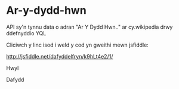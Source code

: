 # Ar-y-dydd-hwn
API sy'n tynnu data o adran "Ar Y Dydd Hwn.." ar cy.wikipedia drwy ddefnyddio YQL

Cliciwch y linc isod i weld y cod yn gweithi mewn jsfiddle:

http://jsfiddle.net/dafyddelfryn/k9hLt4e2/1/

Hwyl

Dafydd
